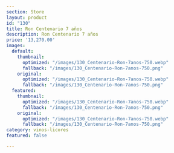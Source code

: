 ```yaml
---
section: Store
layout: product
id: "130"
title: Ron Centenario 7 años
description: Ron Centenario 7 años
price: '13,270.00'
images:
  default:
    thumbnail:
      optimized: "/images/130_Centenario-Ron-7anos-750.webp"
      fallback: "/images/130_Centenario-Ron-7anos-750.png"
    original:
      optimized: "/images/130_Centenario-Ron-7anos-750.webp"
      fallback: "/images/130_Centenario-Ron-7anos-750.png"
  featured:
    thumbnail:
      optimized: "/images/130_Centenario-Ron-7anos-750.webp"
      fallback: "/images/130_Centenario-Ron-7anos-750.png"
    original:
      optimized: "/images/130_Centenario-Ron-7anos-750.webp"
      fallback: "/images/130_Centenario-Ron-7anos-750.png"
category: vinos-licores
featured: false

---
```

